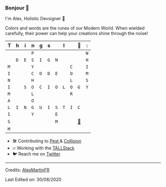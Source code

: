 ### Bonjour 🙂

I'm Alex, Holistic Devsigner 🎨

Colors and words are the runes of our Modern World. When wielded carefully, their power can help your creations shine through the noise!

|T|h|i|n|g|s||I||💚|:|
| - | - | - | - | - | - | - | - | - | - | - |
| | | |`P`| | | | | | |`W`|
| |`D`|`E`|`S`|`I`|`G`|`N`| | | |`H`|
|`M`| | |`Y`| | | | |`C`| |`I`|
|`I`| | |`C`|`O`|`D`|`E`| |`O`| |`M`|
|`N`| | |`H`| | | | |`L`| |`S`|
|`I`| |`S`|`O`|`C`|`I`|`O`|`L`|`O`|`G`|`Y`|
|`M`| | |`L`| | | | |`R`| | |
|`A`| | |`O`| | | | | | | |
|`L`|`I`|`N`|`G`|`U`|`I`|`S`|`T`|`I`|`C`| |
|`I`| | |`Y`| | |`E`| | | | |
|`S`| | | | | |`M`| | |[📸](https://www.instagram.com/alexmartinfr/)| |
|`M`| | | | | | | | | | |

- 🛠 Contributing to [ Pest ](https://github.com/pestphp/pest) & [ Collision ](https://github.com/nunomaduro/collision)
- 🔥 Working with the [ TALLStack ](https://tallstack.dev/)
- 🐦 Reach me on [ Twitter ](https://twitter.com/alexmartinfr)

-----
Credits: [AlexMartinFR](https://github.com/AlexMartinFR)

Last Edited on: 30/08/2020